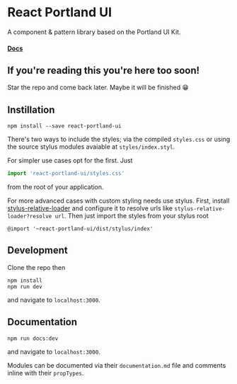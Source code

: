 # React Portland UI

A component & pattern library based on the Portland UI Kit.

#### [Docs](http://react-portland-ui.surge.sh/)

## If you're reading this you're here too soon!

Star the repo and come back later. Maybe it will be finished :grin:

## Instillation

```
npm install --save react-portland-ui
```

There's two ways to include the styles; via the compiled `styles.css` or using the source stylus modules avaiable at `styles/index.styl`.

For simpler use cases opt for the first. Just

```javascript
import 'react-portland-ui/styles.css'
```

from the root of your application.

For more advanced cases with custom styling needs use stylus. First, install [stylus-relative-loader](https://github.com/walmartlabs/stylus-relative-loader) and configure it to resolve urls like `stylus-relative-loader?resolve url`. Then just import the styles from your stylus root

```stylus
@import '~react-portland-ui/dist/stylus/index'
```

## Development

Clone the repo then

```
npm install
npm run dev
```

and navigate to `localhost:3000`.

## Documentation

```
npm run docs:dev
```

and navigate to `localhost:3000`.

Modules can be documented via their `documentation.md` file and comments inline with their `propTypes`.
